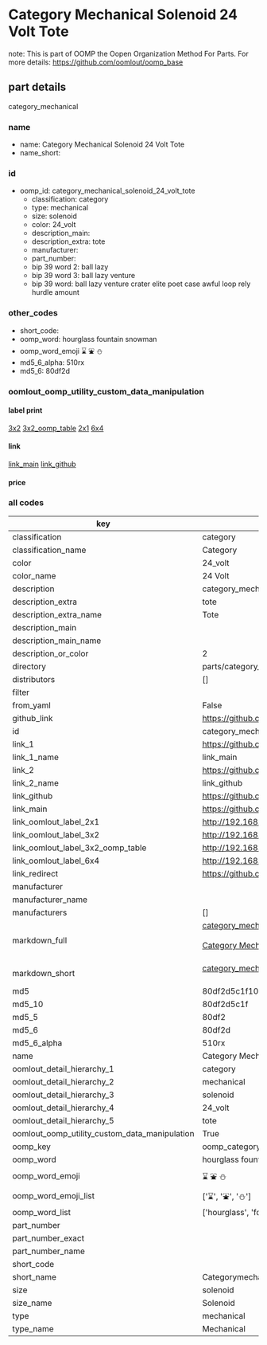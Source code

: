 # Category Mechanical Solenoid 24 Volt Tote  

note: This is part of OOMP the Oopen Organization Method For Parts. For more details: https://github.com/oomlout/oomp_base

##  part details
  



category_mechanical



### name
* name: Category Mechanical Solenoid 24 Volt Tote
* name_short: 
### id
* oomp_id: category_mechanical_solenoid_24_volt_tote
  * classification: category
  * type: mechanical
  * size: solenoid
  * color: 24_volt
  * description_main: 
  * description_extra: tote
  * manufacturer: 
  * part_number: 
  * bip 39 word 2: ball lazy
  * bip 39 word 3: ball lazy venture
  * bip 39 word: ball lazy venture crater elite poet case awful loop rely hurdle amount

### other_codes
* short_code: 
* oomp_word: hourglass fountain snowman
* oomp_word_emoji :hourglass: :fountain: :snowman:
* md5_6_alpha: 510rx
* md5_6: 80df2d






### oomlout_oomp_utility_custom_data_manipulation
#### label print
[3x2](http://192.168.1.245:1112/?label=oomp%20510rx)
[3x2_oomp_table](http://192.168.1.108:1112/?label=oomp%20510rx)
[2x1](http://192.168.1.242:1112/?label=oomp%20510rx)
[6x4](http://192.168.1.55:1112/?label=oomp%20510rx)    

#### link

[link_main](https://github.com/oomlout/oomlout_oomp_version_1_messy/tree/main/parts/category_mechanical_solenoid_24_volt_tote) [link_github](https://github.com/oomlout/oomlout_oomp_version_1_messy/tree/main/parts/category_mechanical_solenoid_24_volt_tote)                             

#### price







### all codes 
| key | value |  
| --- | --- |  
| classification | category |  
| classification_name | Category |  
| color | 24_volt |  
| color_name | 24 Volt |  
| description | category_mechanical |  
| description_extra | tote |  
| description_extra_name | Tote |  
| description_main |  |  
| description_main_name |  |  
| description_or_color | 2  |  
| directory | parts/category_mechanical_solenoid_24_volt_tote |  
| distributors | [] |  
| filter |  |  
| from_yaml | False |  
| github_link | https://github.com/oomlout/oomlout_oomp_part_src/tree/main/parts/category_mechanical_solenoid_24_volt_tote |  
| id | category_mechanical_solenoid_24_volt_tote |  
| link_1 | https://github.com/oomlout/oomlout_oomp_version_1_messy/tree/main/parts/category_mechanical_solenoid_24_volt_tote |  
| link_1_name | link_main |  
| link_2 | https://github.com/oomlout/oomlout_oomp_version_1_messy/tree/main/parts/category_mechanical_solenoid_24_volt_tote |  
| link_2_name | link_github |  
| link_github | https://github.com/oomlout/oomlout_oomp_version_1_messy/tree/main/parts/category_mechanical_solenoid_24_volt_tote |  
| link_main | https://github.com/oomlout/oomlout_oomp_version_1_messy/tree/main/parts/category_mechanical_solenoid_24_volt_tote |  
| link_oomlout_label_2x1 | http://192.168.1.242:1112/?label=oomp%20510rx |  
| link_oomlout_label_3x2 | http://192.168.1.245:1112/?label=oomp%20510rx |  
| link_oomlout_label_3x2_oomp_table | http://192.168.1.108:1112/?label=oomp%20510rx |  
| link_oomlout_label_6x4 | http://192.168.1.55:1112/?label=oomp%20510rx |  
| link_redirect | https://github.com/oomlout/oomlout_oomp_version_1_messy/tree/main/parts/category_mechanical_solenoid_24_volt_tote |  
| manufacturer |  |  
| manufacturer_name |  |  
| manufacturers | [] |  
| markdown_full | [category_mechanical_solenoid_24_volt_tote](none)<br>[](none)<br>[Category Mechanical Solenoid 24 Volt Tote](none)<br><br> |  
| markdown_short | [category_mechanical_solenoid_24_volt_tote](none)<br><br> |  
| md5 | 80df2d5c1f10a4669ca40329e49f988f |  
| md5_10 | 80df2d5c1f |  
| md5_5 | 80df2 |  
| md5_6 | 80df2d |  
| md5_6_alpha | 510rx |  
| name | Category Mechanical Solenoid 24 Volt Tote |  
| oomlout_detail_hierarchy_1 | category |  
| oomlout_detail_hierarchy_2 | mechanical |  
| oomlout_detail_hierarchy_3 | solenoid |  
| oomlout_detail_hierarchy_4 | 24_volt |  
| oomlout_detail_hierarchy_5 | tote |  
| oomlout_oomp_utility_custom_data_manipulation | True |  
| oomp_key | oomp_category_mechanical_solenoid_24_volt_tote |  
| oomp_word | hourglass fountain snowman |  
| oomp_word_emoji | :hourglass: :fountain: :snowman: |  
| oomp_word_emoji_list | [':hourglass:', ':fountain:', ':snowman:'] |  
| oomp_word_list | ['hourglass', 'fountain', 'snowman'] |  
| part_number |  |  
| part_number_exact |  |  
| part_number_name |  |  
| short_code |  |  
| short_name | Categorymechanical |  
| size | solenoid |  
| size_name | Solenoid |  
| type | mechanical |  
| type_name | Mechanical |  
